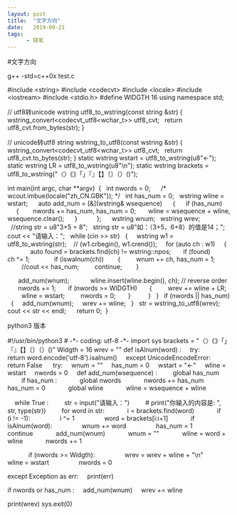 ```yaml
---
layout: post
title:  "文字方向"
date:   2019-09-21
tags:
      - 随笔
---
```


#文字方向


g++ -std=c++0x test.c



#include \<string>
#include \<codecvt>
#include \<locale>
#include \<iostream>
#include \<stdio.h>
#define WIDGTH 16
using namespace std;

// utf8转unicode
wstring utf8_to_wstring(const string &str)
{
  wstring_convert\<codecvt_utf8\<wchar_t\>\> utf8_cvt;
  return utf8_cvt.from_bytes(str);
}

// unicode转utf8
string wstring_to_utf8(const wstring &str)
{
  wstring_convert\<codecvt_utf8\<wchar_t\>\> utf8_cvt;
  return utf8_cvt.to_bytes(str);
}
static wstring wstart = utf8_to_wstring(u8\"←\");
static wstring LR = utf8_to_wstring(u8\"\\n\");
static wstring brackets =
utf8_to_wstring(\"〈〉《》「」『』【】〔〕（）()\");

int main(int argc, char \*\*argv) 
{
  int nwords = 0;
  
  /\* wcout.imbue(locale(\"zh_CN.GBK\")); \*/
  int has_num = 0;
  wstring wline = wstart;
  
  auto add_num = \[&\](wstring& wsequence) 
    {
     if (has_num) 
     { 
      nwords += has_num, has_num = 0;
      wline = wsequence + wline, wsequence.clear();
     }
     
    };
  
  wstring wnum;
  wstring wrev;
  
  //string str = u8\"3+5 = 8\";
  string str = u8\"如：（3+5，6+8）的值是14；\";
  cout \<\< \"请输入：\";
  while (cin >\> str)
  {
    wstring w1 = utf8_to_wstring(str);    // (w1.crbegin(),
w1.crend());
    for (auto ch : w1)
    {
      
      auto found = brackets.find(ch) != wstring::npos;
      if (found)
        ch \^= 1;
      
      if (iswalnum(ch)) 
      {
        wnum += ch, has_num = 1;
        //cout \<\< has_num;
        continue; 
      }

      add_num(wnum);
    
      wline.insert(wline.begin(), ch); // reverse order
      nwords += 1;
      if (nwords >= WIDGTH)
      {
        wrev += wline + LR;
        wline = wstart;
        nwords = 0;
      }
    
    }
  }
  if (nwords \|\| has_num) 
  {
    add_num(wnum);
    wrev += wline;
  }
  str = wstring_to_utf8(wrev);
  cout \<\< str \<\< endl;
  
  return 0; 
}



python3 版本

#!/usr/bin/python3
# -\*- coding: utf-8 -\*-
import sys
brackets = \"〈〉《》「」『』【】〔〕（）()\"
Widgth = 16
wrev = \"\"
def isAlnum(word) :
    try:
        return word.encode(\'utf-8\').isalnum()
    except UnicodeEncodeError:
        return False
    
try:
    wnum = \"\"
    has_num = 0
    wstart = \"←\"
    wline = wstart
    nwords = 0
    def add_num(wsequence) :
        global has_num
        if has_num :
            global nwords
            nwords += has_num
            has_num = 0
            global wline
            wline = wsequence + wline

    while True :
        str = input(\"请输入：\")
        # print(\"你输入的内容是: \", str, type(str))
        for word in str:
            i = brackets.find(word)
            if (i != -1):
                i \^= 1
                word = brackets\[i:i+1\]
            if isAlnum(word):
                wnum += word
                has_num = 1
                continue
            add_num(wnum)
            wnum = \"\"
            wline = word + wline
            nwords += 1

            if (nwords >= Widgth):
                wrev = wrev + wline + \"\\n\"
                wline = wstart
                nwords = 0

except Exception as err:
    print(err)

if nwords or has_num :
    add_num(wnum)
    wrev += wline

print(wrev)
sys.exit(0)



